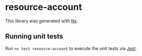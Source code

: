 # resource-account

This library was generated with [Nx](https://nx.dev).

## Running unit tests

Run `nx test resource-account` to execute the unit tests via [Jest](https://jestjs.io).
